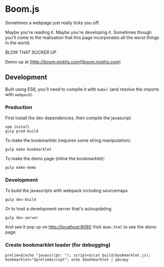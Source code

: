 # Boom.js

Sometimes a webpage just really ticks you off.

Maybe you're reading it. Maybe you're developing it. Sometimes though you'll come
to the realisation that this page incorporates all the worst things in the world.

*BLOW THAT SUCKER UP*

Demo up at [http://boom.nickhs.com](boom.nickhs.com)

## Development

Built using ES6, you'll need to compile it with `babel` (and resolve the imports with `webpack`).

### Production

First install the dev dependencies, then compile the javascript

    npm install
    gulp prod-build

To make the bookmarklet (requires some string manipulation):

    gulp make-bookmarklet

To make the demo page (inline the bookmarklet):

    gulp make-demo

### Development

To build the javascripts with webpack including sourcemaps

    gulp dev-build

Or to host a development server that's autoupdating

    gulp dev-server

And see it pop up on [http://localhost:8080](http://localhost:8080)
Visit `demo.html` to see the demo page.

### Create bookmarklet loader (for debugging)

    prelim=$(echo "javascript: "); script=$(cat build/bookmarklet.js); bookmarklet="$prelim$script"; echo $bookmarklet | pbcopy
